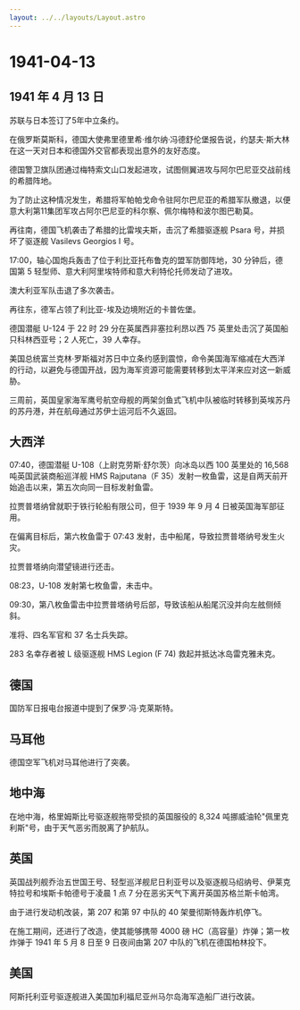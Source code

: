 ```yaml
---
layout: ../../layouts/Layout.astro
---
```


# 1941-04-13

## 1941 年 4 月 13 日

苏联与日本签订了5年中立条约。

在俄罗斯莫斯科，德国大使弗里德里希·维尔纳·冯德舒伦堡报告说，约瑟夫·斯大林在这一天对日本和德国外交官都表现出意外的友好态度。

德国警卫旗队团通过梅特索文山口发起进攻，试图侧翼进攻与阿尔巴尼亚交战前线的希腊阵地。

为了防止这种情况发生，希腊将军帕帕戈命令驻阿尔巴尼亚的希腊军队撤退，以便意大利第11集团军攻占阿尔巴尼亚的科尔察、佩尔梅特和波尔图巴勒莫。

再往南，德国飞机袭击了希腊的比雷埃夫斯，击沉了希腊驱逐舰 Psara
号，并损坏了驱逐舰 Vasilevs Georgios I 号。

17:00，轴心国炮兵轰击了位于利比亚托布鲁克的盟军防御阵地，30
分钟后，德国第 5 轻型师、意大利阿里埃特师和意大利特伦托师发动了进攻。

澳大利亚军队击退了多次袭击。

再往东，德军占领了利比亚-埃及边境附近的卡普佐堡。

德国潜艇 U-124 于 22 时 29 分在英属西非塞拉利昂以西 75
英里处击沉了英国船只科林西亚号；2 人死亡，39 人幸存。

美国总统富兰克林·罗斯福对苏日中立条约感到震惊，命令美国海军缩减在大西洋的行动，以避免与德国开战，因为海军资源可能需要转移到太平洋来应对这一新威胁。

三周前，英国皇家海军鹰号航空母舰的两架剑鱼式飞机中队被临时转移到英埃苏丹的苏丹港，并在航母通过苏伊士运河后不久返回。

## 大西洋

07:40，德国潜艇 U-108（上尉克劳斯·舒尔茨）向冰岛以西 100 英里处的 16,568
吨英国武装商船巡洋舰 HMS Rajputana（F
35）发射一枚鱼雷，这是自两天前开始追击以来，第五次向同一目标发射鱼雷。

拉贾普塔纳曾就职于铁行轮船有限公司，但于 1939 年 9 月 4
日被英国海军部征用。

在偏离目标后，第六枚鱼雷于 07:43
发射，击中船尾，导致拉贾普塔纳号发生火灾。

拉贾普塔纳向潜望镜进行还击。

08:23，U-108 发射第七枚鱼雷，未击中。

09:30，第八枚鱼雷击中拉贾普塔纳号后部，导致该船从船尾沉没并向左舷侧倾斜。

准将、四名军官和 37 名士兵失踪。

283 名幸存者被 L 级驱逐舰 HMS Legion (F 74) 救起并抵达冰岛雷克雅未克。

## 德国

国防军日报电台报道中提到了保罗·冯·克莱斯特。

## 马耳他

德国空军飞机对马耳他进行了突袭。

## 地中海

在地中海，格里姆斯比号驱逐舰拖带受损的英国服役的 8,324
吨挪威油轮"佩里克利斯"号，由于天气恶劣而脱离了护航队。

## 英国

英国战列舰乔治五世国王号、轻型巡洋舰尼日利亚号以及驱逐舰马绍纳号、伊莱克特拉号和埃斯卡帕德号于凌晨
1 点 7 分在恶劣天气下离开英国苏格兰斯卡帕湾。

由于进行发动机改装，第 207 和第 97 中队的 40 架曼彻斯特轰炸机停飞。

在施工期间，还进行了改造，使其能够携带 4000 磅
HC（高容量）炸弹；第一枚炸弹于 1941 年 5 月 8 日至 9 日夜间由第 207
中队的飞机在德国柏林投下。

## 美国

阿斯托利亚号驱逐舰进入美国加利福尼亚州马尔岛海军造船厂进行改装。